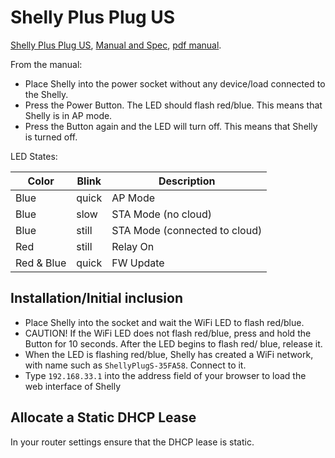 # Shelly Plus Plug US

[Shelly Plus Plug US](https://www.shelly.com/en-us/products/shop/shelly-plus-plug-us),
[Manual and Spec](https://kb.shelly.cloud/knowledge-base/shelly-plug-us),
[pdf manual](https://kb.shelly.cloud/__attachments/64061537/User%20and%20Safety%20Guide?inst-v=37db5b47-02b4-47d2-9c77-9f9b8a60a4f2).

From the manual:

* Place Shelly into the power socket without any device/load connected to the
Shelly.
* Press the Power Button. The LED should flash red/blue. This
means that Shelly is in AP mode.
* Press the Button again and the LED will turn off. This means that Shelly is
turned off.

LED States:

Color|Blink|Description
-----|-----|-----------
Blue|quick|AP Mode
Blue|slow|STA Mode (no cloud)
Blue|still|STA Mode (connected to cloud)
Red|still|Relay On
Red & Blue|quick|FW Update


## Installation/Initial inclusion

* Place Shelly into the socket and wait the WiFi LED to flash red/blue.
* CAUTION! If the WiFi LED does not flash red/blue, press and
hold the Button for 10 seconds. After the LED begins to flash red/
blue, release it.
* When the LED is flashing red/blue, Shelly has created a WiFi
network, with name such as `ShellyPlugS-35FA58`. Connect to it.
* Type `192.168.33.1` into the address field of your browser to load
the web interface of Shelly

## Allocate a Static DHCP Lease

In your router settings ensure that the DHCP lease is static.
